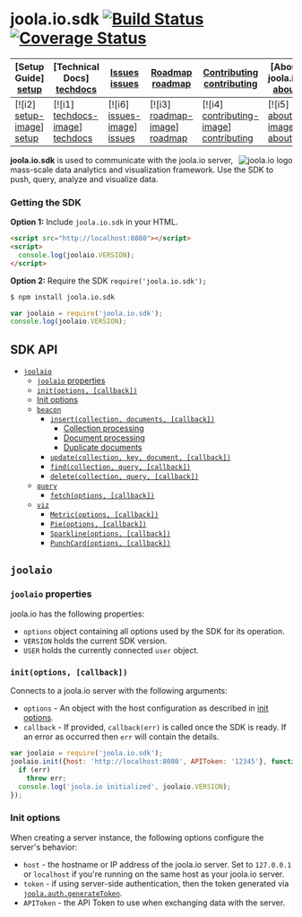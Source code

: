 # joola.io.sdk [![Build Status][3]][4] [![Coverage Status][1]][2]

| **[Setup Guide] [setup]**     | **[Technical Docs] [techdocs]**     | **[Issues] [issues]**     | **[Roadmap] [roadmap]**           | **[Contributing] [contributing]**           | **[About joola.io] [about]**     |
|-------------------------------------|-------------------------------|-------------------------------------|-----------------------------------|---------------------------------------------|-------------------------------------|
| [![i2] [setup-image]] [setup] | [![i1] [techdocs-image]] [techdocs] | [![i6] [issues-image]] [issues] | [![i3] [roadmap-image]] [roadmap] | [![i4] [contributing-image]] [contributing] | [![i5] [about-image]] [about] |

<img src="http://i.imgur.com/Kx6l8s3.png" alt="joola.io logo" title="joola.io" align="right" />

**joola.io.sdk** is used to communicate with the joola.io server, mass-scale data analytics and visualization framework. Use the SDK to push, query, analyze and visualize data.

### Getting the SDK

**Option 1:** Include `joola.io.sdk` in your HTML.
```html
<script src="http://localhost:8080"></script>
<script>
  console.log(joolaio.VERSION);
</script>
```
**Option 2:** Require the SDK `require('joola.io.sdk');`
```bash
$ npm install joola.io.sdk
```
```js
var joolaio = require('joola.io.sdk');
console.log(joolaio.VERSION);
```

## SDK API
- [`joolaio`](#joolaio)
    - [`joolaio` properties](#joola-properties)
    - [`init(options, [callback])`](#initoptions-callback)
    - [Init options](#init-options)
    - [`beacon`](#beacon)
        - [`insert(collection, documents, [callback])`](#joolaio-beacon-insert-collection-documents-callback)
            - [Collection processing](#collection-processing)
            - [Document processing](#document-processing)
            - [Duplicate documents](#duplicate-documents)
        - [`update(collection, key, document, [callback])`](#joolaio-beacon-update-collection-key-document-callback)
        - [`find(collection, query, [callback])`](#joolaio-beacon-find-collection-query-callback)
        - [`delete(collection, query, [callback])`](#joolaio-beacon-delete-collection-query-callback)
    - [`query`](#query)
        - [`fetch(options, [callback])`](#joolaio-query-fetchoptions-callback)
    - [`viz`](#viz)
        - [`Metric(options, [callback])`](#joolaio-viz-metricoptions-callback)
        - [`Pie(options, [callback])`](#joolaio-viz-metricoptions-callback)
        - [`Sparkline(options, [callback])`](#joolaio-viz-metricoptions-callback)
        - [`PunchCard(options, [callback])`](#joolaio-viz-metricoptions-callback)
        
## `joolaio`

### `joolaio` properties

joola.io has the following properties:
- `options` object containing all options used by the SDK for its operation.
- `VERSION` holds the current SDK version.
- `USER` holds the currently connected `user` object.

### `init(options, [callback])`

Connects to a joola.io server with the following arguments:

- `options` - An object with the host configuration as described in [init options](#init-options).
- `callback` - If provided, `callback(err)` is called once the SDK is ready. If an error as occurred then `err` will contain the details.

```js
var joolaio = require('joola.io.sdk');
joolaio.init({host: 'http://localhost:8080', APIToken: '12345'}, function(err) {
  if (err)
    throw err;
  console.log('joola.io initialized', joolaio.VERSION);
});
```

### Init options

When creating a server instance, the following options configure the server's behavior:

- `host` - the hostname or IP address of the joola.io server. Set to `127.0.0.1` or `localhost` if you're running on the same host as your joola.io server.
- `token` - if using server-side authentication, then the token generated via [`joola.auth.generateToken`](https://github.com/joola/joola.io/wiki/lib%5Cauth%5Cindex%20(jsdoc)).
- `APIToken` - the API Token to use when exchanging data with the server.




[1]: https://coveralls.io/repos/joola/joola.io.sdk/badge.png?branch=develop
[2]: https://coveralls.io/r/joola/joola.io.sdk?branch=develop
[3]: https://travis-ci.org/joola/joola.io.sdk.png?branch=develop
[4]: https://travis-ci.org/joola/joola.io.sdk?branch=develop

[22]: http://joola.io/

[about-image]: https://github.com/joola/joola.io/wiki/images/about.png
[techdocs-image]: https://github.com/joola/joola.io/wiki/images/techdocs.png
[setup-image]: https://github.com/joola/joola.io/wiki/images/setup.png
[roadmap-image]: https://github.com/joola/joola.io/wiki/images/roadmap.png
[contributing-image]: https://github.com/joola/joola.io/wiki/images/contributing.png
[issues-image]: https://github.com/joola/joola.io/wiki/images/issues.png

[about]: https://github.com/joola/joola.io/wiki/joola.io-overview
[techdocs]: #sdk-api
[setup]: #getting-the-sdk
[roadmap]: https://github.com/joola/joola.io/wiki/Product-roadmap
[contributing]: https://github.com/joola/joola.io/wiki/Contributing
[issues]: https://github.com/joola/joola.io.sdk/issues